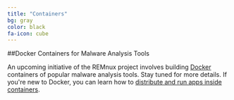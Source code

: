 ```yaml
---
title: "Containers"
bg: gray
color: black
fa-icon: cube
---
```



##Docker Containers for Malware Analysis Tools

An upcoming initiative of the REMnux project involves building [Docker](https://www.docker.com/) containers of popular malware analysis tools. Stay tuned for more details. If you're new to Docker, you can learn how to [distribute and run apps inside containers](http://blog.zeltser.com/post/102956975282/docker-application-distribution).
